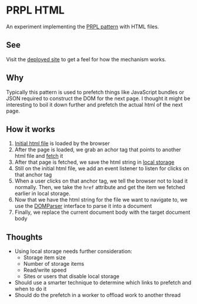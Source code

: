 # PRPL HTML
An experiment implementing the [PRPL pattern](https://web.dev/apply-instant-loading-with-prpl/) with HTML files.

## See
Visit the [deployed site](https://prpl-html.netlify.app) to get a feel for how the mechanism works.

## Why
Typically this pattern is used to prefetch things like JavaScript bundles or JSON required to construct the DOM for the next page. I thought it might be interesting to boil it down further and prefetch the actual html of the next page.

## How it works
1. [Initial html file](/index.html) is loaded by the browser
2. After the page is loaded, we grab an achor tag that points to another html file and [fetch](https://developer.mozilla.org/en-US/docs/Web/API/Fetch_API) it
3. After that page is fetched, we save the html string in [local storage](https://developer.mozilla.org/en-US/docs/Web/API/Window/localStorage)
4. Still on the initial html file, we add an event listener to listen for clicks on that anchor tag
5. When a user clicks on that anchor tag, we tell the browser not to load it normally. Then, we take the `href` attribute and get the item we fetched earlier in local storage.
6. Now that we have the html string for the file we want to navigate to, we use the [DOMParser](https://developer.mozilla.org/en-US/docs/Web/API/DOMParser) interface to parse it into a document
7. Finally, we replace the current document body with the target document body

## Thoughts
- Using local storage needs further consideration:
  - Storage item size
  - Number of storage items
  - Read/write speed
  - Sites or users that disable local storage
- Should use a smarter technique to determine which links to prefetch and when to do it
- Should do the prefetch in a worker to offload work to another thread